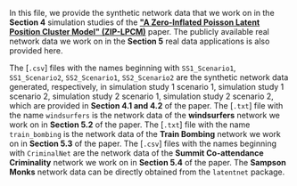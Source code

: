 In this file, we provide the synthetic network data that we work on in the **Section 4** simulation studies of the [**"A Zero-Inflated Poisson Latent Position Cluster Model" (ZIP-LPCM)**](https://arxiv.org/abs/2502.13790) paper.
The publicly available real network data we work on in the **Section 5** real data applications is also provided here.

The [`.csv`] files with the names beginning with `SS1_Scenario1`, `SS1_Scenario2`, `SS2_Scenario1`, `SS2_Scenario2` are the synthetic network data generated, respectively, in simulation study 1 scenario 1, simulation study 1 scenario 2, simulation study 2 scenario 1, simulation study 2 scenario 2, which are provided in **Section 4.1 and 4.2** of the paper.
The [`.txt`] file with the name `windsurfers` is the network data of the **windsurfers** network we work on in **Section 5.2** of the paper.
The [`.txt`] file with the name `train_bombing` is the network data of the **Train Bombing** network we work on in **Section 5.3** of the paper.
The [`.csv`] files with the names beginning with `CriminalNet` are the network data of the **Summit Co-attendance Criminality** network we work on in **Section 5.4** of the paper.
The **Sampson Monks** network data can be directly obtained from the `latentnet` package.
